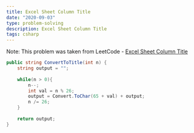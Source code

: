 ```yaml
---
title: Excel Sheet Column Title
date: "2020-09-03"
type: problem-solving
description: Excel Sheet Column Title
tags: csharp
---
```


Note: This problem was taken from LeetCode - [Excel Sheet Column Title](https://leetcode.com/problems/excel-sheet-column-title/)

```csharp
public string ConvertToTitle(int n) {
	string output = "";
	
	while(n > 0){
		n--;
		int val = n % 26;
		output = Convert.ToChar(65 + val) + output;
		n /= 26;
	}
	
	return output;
}
```
